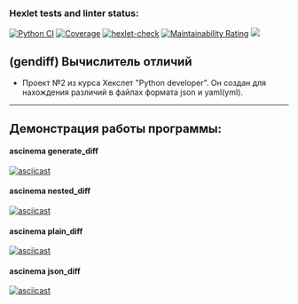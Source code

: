 ### Hexlet tests and linter status:
[![Python CI](https://github.com/Habited/python-project-50/actions/workflows/pyci.yml/badge.svg)](https://github.com/Habited/python-project-50/actions/workflows/pyci.yml)
[![Coverage](https://sonarcloud.io/api/project_badges/measure?project=Habited_python-project-50&metric=coverage)](https://sonarcloud.io/summary/new_code?id=Habited_python-project-50)
[![hexlet-check](https://github.com/Habited/python-project-50/actions/workflows/hexlet-check.yml/badge.svg)](https://github.com/Habited/python-project-50/actions/workflows/hexlet-check.yml)
[![Maintainability Rating](https://sonarcloud.io/api/project_badges/measure?project=Habited_python-project-50&metric=sqale_rating)](https://sonarcloud.io/summary/new_code?id=Habited_python-project-50)
<a href="https://codeclimate.com/github/Habited/python-project-50/test_coverage"><img src="https://api.codeclimate.com/v1/badges/e06a88c9ead2b428aabf/test_coverage" /></a>

## (gendiff) Вычислитель отличий
- Проект №2 из курса Хекслет "Python developer". Он создан для нахождения различий в файлах формата json и yaml(yml).
***

## Демонстрация работы программы:

#### ascinema generate_diff
[![asciicast](https://asciinema.org/a/QP0mOrESNRu3byHMIFUjm5A1I.svg)](https://asciinema.org/a/QP0mOrESNRu3byHMIFUjm5A1I)

#### ascinema nested_diff
[![asciicast](https://asciinema.org/a/BOah62DLDGBWYuo73r01ZY4L9.svg)](https://asciinema.org/a/BOah62DLDGBWYuo73r01ZY4L9)

#### ascinema plain_diff
[![asciicast](https://asciinema.org/a/Jmfhk6OsD8kRgPBJbsyz6cchU.svg)](https://asciinema.org/a/Jmfhk6OsD8kRgPBJbsyz6cchU)

#### ascinema json_diff
[![asciicast](https://asciinema.org/a/zvbvGyfWC6g795okQT3igflUo.svg)](https://asciinema.org/a/zvbvGyfWC6g795okQT3igflUo)


